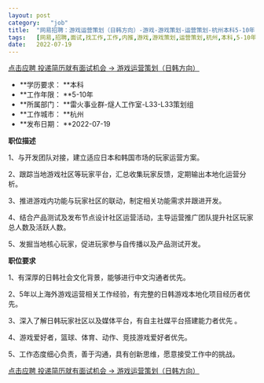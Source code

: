```yaml
---
layout:	post
category:	"job"
title:	"网易招聘：游戏运营策划（日韩方向）-游戏-游戏策划-运营策划-杭州本科5-10年"
tags:	[网易,招聘,面试,找工作,工作,内推,游戏,游戏策划,运营策划,杭州,本科,5-10年]
date:	2022-07-19
---
```


[点击应聘 投递简历就有面试机会 ->  游戏运营策划（日韩方向）](http://mobile.bole.netease.com/bole/boleDetail?id=41658&employeeId=346f03c3cda5f04c&key=all)



- **学历要求： **本科
- **工作年限： **5-10年
- **所属部门： **雷火事业群-燧人工作室-L33-L33策划组
- **工作城市： **杭州
- **发布日期： **2022-07-19



**职位描述**

1、与开发团队对接，建立适应日本和韩国市场的玩家运营方案。

2、跟踪当地游戏社区等玩家平台，汇总收集玩家反馈，定期输出本地化运营分析。

3、推进游戏内功能与玩家社区的联动，制定相关功能需求并跟进开发。 

4、结合产品测试及发布节点设计社区运营活动，主导运营推广团队提升社区玩家总人数及活跃人数。

5、发掘当地核心玩家，促进玩家参与自传播以及产品测试开发。



**职位要求**

1、有深厚的日韩社会文化背景，能够进行中文沟通者优先。

2、5年以上海外游戏运营相关工作经验，有完整的日韩游戏本地化项目经历者优先。

3、深入了解日韩玩家社区以及媒体平台，有自主社媒平台搭建能力者优先 。

4、游戏爱好者，篮球、体育、动作、竞技游戏爱好者优先。

5、工作态度细心负责，善于沟通，具有创新思维，愿意接受工作中的挑战。



[点击应聘 投递简历就有面试机会 ->  游戏运营策划（日韩方向）](http://mobile.bole.netease.com/bole/boleDetail?id=41658&employeeId=346f03c3cda5f04c&key=all)